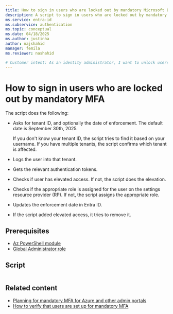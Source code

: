 ```yaml
---
title: How to sign in users who are locked out by mandatory Microsoft Entra multifactor authentication (MFA) 
description: A script to sign in users who are locked out by mandatory Microsoft Entra multifactor authentication to Azure and other management portals.
ms.service: entra-id
ms.subservice: authentication
ms.topic: conceptual
ms.date: 04/18/2025
ms.author: justinha
author: najshahid
manager: femila
ms.reviewer: nashahid

# Customer intent: As an identity administrator, I want to unlock users who are locked out by mandatory Microsoft Entra multifactor authentication (MFA).
---
```

# How to sign in users who are locked out by mandatory MFA

The script does the following:

- Asks for tenant ID, and optionally the date of enforcement. The default date is September 30th, 2025. 

  If you don't know your tenant ID, the script tries to find it based on your username. If you have multiple tenants, the script confirms which tenant is affected.

- Logs the user into that tenant.
- Gets the relevant authentication tokens.
- Checks if user has elevated access. If not, the script does the elevation.
- Checks if the appropriate role is assigned for the user on the settings resource provider (RP). If not, the script assigns the appropriate role.
- Updates the enforcement date in Entra ID.
- If the script added elevated access, it tries to remove it.

## Prerequisites

- [Az PowerShell module](/powershell/azure/what-is-azure-powershell)
- [Global Administrator role](/entra/identity/role-based-access-control/permissions-reference#global-administrator)

## Script

```powershell

```

## Related content

- [Planning for mandatory MFA for Azure and other admin portals](concept-mandatory-multifactor-authentication.md)
- [How to verify that users are set up for mandatory MFA](how-to-mandatory-multifactor-authentication.md)